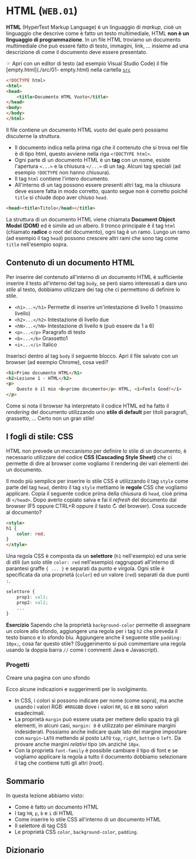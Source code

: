 # HTML (`WEB.01`)

**HTML** (HyperText Markup Language) è un linguaggio di *markup*, cioè un linguaggio che descrive come è fatto un testo multimediale, HTML **non è un linguaggio di programmazione**. In un file HTML troviamo un documento multimediale che può essere fatto di testo, immagini, link, ... insieme ad una descrizione di come il documento deve essere presentato.

☞ Apri con un editor di testo (ad esempio Visual Studio Code) il file [empty.html](./src/01-   empty.html) nella cartella [`src`](./src/)

```html
<!DOCTYPE html>
<html>
<head>
    <title>Documento HTML Vuoto</title>
</head>
<body>
</body>
</html>
```

Il file contiene un documento HTML vuoto del quale però possiamo discuterne la struttura.

- Il documento indica nella prima riga che il contenuto che si trova nel file è di tipo html, questo avviene nella riga `<!DOCTYPE html>`.
- Ogni parte di un documento HTML è un **tag** con un nome, esiste l'apertura `<...>` e la chiusura `</...>` di un tag. Alcuni tag speciali (ad esempio `!DOCTYPE` non hanno chiusura).
- Il tag `html` contiene l'intero documento.
- All'interno di un tag possono essere presenti altri tag, ma la chiusura deve essere fatta in modo corretto, quanto segue non è corretto poiché `title` si chiude dopo aver chiuso `head`.
```html
<head><title>Titolo</head></title>
```
La struttura di un documento HTML viene chiamata **Document Object Model (DOM)** ed è simile ad un albero. Il tronco principale è il tag `html` (chiamato **radice** o *root* del documento), ogni tag è un ramo. Lungo un ramo (ad esempio il tag `head`) possono crescere altri rami che sono tag come `title` nell'esempio sopra.

## Contenuto di un documento HTML
Per inserire del contenuto all'interno di un documento HTML è sufficiente inserire il testo all'interno del tag `body`, se però siamo interessati a dare uno *stile* al testo, dobbiamo utilizzare dei tag che ci permettono di definire lo stile.

- `<h1>...</h1>` Permette di inserire un'intestazione di livello 1 (massimo livello)
- `<h2>...</h2>` Intestazione di livello due
- `<hN>...</hN>` Intestazione di livello `N` (può essere da 1 a 6)
- `<p>...</p>` Paragrafo di testo
- `<b>...</b>` Grassetto1
- `<i>...</i>` Italico

Inserisci dentro al tag `body` il seguente blocco. Apri il file salvato con un browser (ad esempio Chrome), cosa vedi?
```html
<h1>Primo documento HTML</h1>
<h2>Lezione 1 - HTML</h2>
<p>
    Questo è il mio <b>primo documento</p> HTML, <i>Feels Good!</i>
</p>
```

Come si nota il browser ha interpretato il codice HTML ed ha fatto il *rendering* del documento utilizzando uno **stile di default** per titoli paragrafi, grassetto, ... Certo non un gran stile!

## I fogli di stile: CSS
HTML non prevede un meccanismo per definire lo stile di un documento, è necessario utilizzare del codice **CSS (Cascading Style Sheet)** che ci permette di dire al browser come vogliamo il rendering dei vari elementi dei un documento.

Il modo più semplice per inserire lo stile CSS è utilizzando il tag `style` come parte del tag `head`, dentro il tag `style` mettiamo le **regole** CSS che vogliamo applicare. Copia il seguente codice prima della chiusura di `head`, cioè prima di `</head>`. Dopo averlo copiato salva e fai il *refresh* del documento dal browser (F5 oppure CTRL+R oppure il tasto ↻ del browser). Cosa succede al documento?

```html
<style>
h1 {
    color: red;
}
</style>
```

Una regola CSS è composta da un **selettore** (`h1` nell'esempio) ed una serie di stili (un solo stile `color: red` nell'esempio) raggruppati all'interno di parantesi graffe `{ ... }` e separati da punto e virgola. Ogni stile è specificata da una proprietà (`color`) ed un valore (`red`) separati da due punti `:`.

```css
selettore {
    prop1: val1;
    prop2: val2;
    ...
}
```

**Esercizio**
Sapendo che la proprietà `background-color` permette di assegnare un colore allo sfondo, aggiungere una regola per i tag `h2` che preveda il testo bianco e lo sfondo blu. Aggiungere anche il seguente stile `padding: 10px;`, cosa far questo stile? (Suggerimento si può commentare una regola usando la doppia barra `//` come i commenti Java e Javascript).

### Progetti
Creare una pagina con uno sfondo

Ecco alcune indicazioni e suggerimenti per lo svolgimento.
- In CSS, i colori si possono indicare per nome (come sopra), ma anche usando i valori RGB: `#RRGGBB` dove i valori `RR`, `GG` e `BB` sono valori esadecimali.
- La proprietà `margin` può essere usata per mettere dello spazio tra gli elementi, in alcuni casi, `margin: 0` è utilizzato per eliminare margini indesiderati. Possiamo anche indicare quale lato del margine impostare con `margin-LATO` mettendo al posto `LATO` `top`, `right`, `bottom` o `left`. Da provare anche margini *relativi* tipo `10%` anziché `10px`.
- Con la proprietà `font-family` è possibile cambiare il tipo di font e se vogliamo applicare la regola a tutto il documento dobbiamo selezionare il tag che contiene tutti gli altri (root).

## Sommario
In questa lezione abbiamo visto:
- Come è fatto un documento HTML
- I tag `hN`, `p`, `b` e `i` di HTML
- Come inserire lo stile CSS all'interno di un documento HTML
- Il selettore di tag CSS
- Le proprietà CSS `color`, `background-color`, `padding`.

## Dizionario